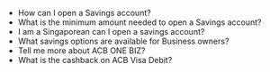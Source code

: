 * How can I open a Savings account?
* What is the minimum amount needed to open a Savings account?
* I am a Singaporean can I open a savings account?
* What savings options are available for Business owners?
* Tell me more about ACB ONE BIZ?
* What is the cashback on ACB Visa Debit?
